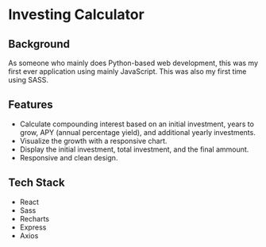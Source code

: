# Investing Calculator
## Background
As someone who mainly does Python-based web development, this was my first ever application using mainly JavaScript. This was also my first time using SASS.
## Features
- Calculate compounding interest based on an initial investment, years to grow, APY (annual percentage yield), and additional yearly investments.
- Visualize the growth with a responsive chart.
- Display the initial investment, total investment, and the final ammount.
- Responsive and clean design.
## Tech Stack
- React
- Sass
- Recharts
- Express
- Axios
